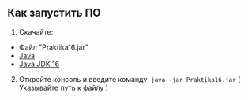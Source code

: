 ## Как запустить ПО
1. Скачайте:
  * Файл "Praktika16.jar" 
  * [Java]( https://www.java.com/ )
  * [Java JDK 16]( https://www.oracle.com/java/technologies/javase-jdk16-downloads.html )
2. Откройте консоль и введите команду: `java -jar Praktika16.jar` ( Указывайте путь к файлу )
